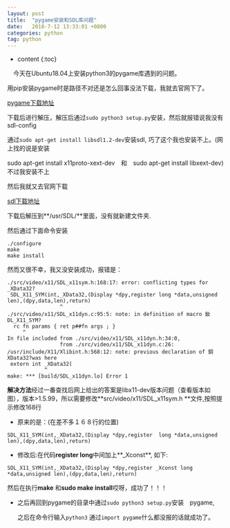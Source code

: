 ```yaml
---
layout: post
title:  "pygame安装和SDL库问题"
date:   2018-7-12 13:33:01 +0800
categories: python
tag: python
---
```


* content
{:toc}

　今天在Ubuntu18.04上安装python3的pygame库遇到的问题。

用pip安装pygame时是路径不对还是怎么回事没法下载，我就去官网下了。

[ pygame下载地址](http://www.pygame.org/download.shtml)

下载后进行解压，解压后通过```sudo python3 setup.py```安装，然后就报错说我没有sdl-config

通过```sudo apt-get install libsdl1.2-dev```安装sdl, 巧了这个我也安装不上。(网上找的说是安装

sudo apt-get install x11proto-xext-dev　和　sudo apt-get install libxext-dev)不过我安装不上

然后我就又去官网下载

[sdl下载地址](http://www.libsdl.org/download-1.2.php)

下载后解压到**/usr/SDL/**里面，没有就新建文件夹.

然后通过下面命令安装

```
./configure
make
make install
```


然而又很不幸，我又没安装成功，报错是：


```
./src/video/x11/SDL_x11sym.h:168:17: error: conflicting types for _XData32?
 SDL_X11_SYM(int,_XData32,(Display *dpy,register long *data,unsigned len),(dpy,data,len),return)
                 ^
./src/video/x11/SDL_x11dyn.c:95:5: note: in definition of macro 釹DL_X11_SYM?
  rc fn params { ret p##fn args ; }
     ^
In file included from ./src/video/x11/SDL_x11dyn.h:34:0,
                 from ./src/video/x11/SDL_x11dyn.c:26:
/usr/include/X11/Xlibint.h:568:12: note: previous declaration of 鈅XData32?was here
 extern int _XData32(
            ^
make: *** [build/SDL_x11dyn.lo] Error 1
```

**解决方法**经过一番查找后网上给出的答案是libx11-dev版本问题（查看版本如图），版本>1.5.99，所以需要修改**src/video/x11/SDL_x11sym.h **文件,按照提示修改168行

* 原来的是：(在差不多１６８行的位置)

```
SDL_X11_SYM(int,_XData32,(Display *dpy,register  long *data,unsigned len),(dpy,data,len),return)
```

* 修改后:在代码**register long**中间加上**_Xconst**, 如下:

```
SDL_X11_SYM(int,_XData32,(Display *dpy,register _Xconst long *data,unsigned len),(dpy,data,len),return)
```

 然后在执行**make**  和**sudo make install**哎呀，成功了！！！

* 之后再回到pygame的目录中通过```sudo python3 setup.py```安装　pygame,

  之后在命令行输入```python3``` 通过```import pygame```什么都没报的话就成功了。

